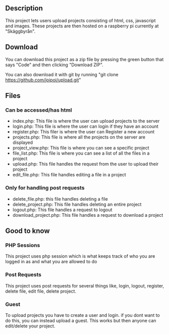 ## Description
This project lets users upload projects consisting of html, css, javascript and images.
These projects are then  hosted on a raspberry pi currently at "Skäggbyrån".
## Download
You can download this project as a zip file by pressing the green button that says "Code" and then clicking "Download ZIP".

You can also download it with git by running "git clone https://github.com/joipoi/upload.git"
## Files

### Can be accessed/has html

- index.php: This file is where the user can upload projects to the server
- login.php: This file is where the user can login if they have an account
- register.php: This filer is where the user can Register a new account
- projects.php: This file is where all the projects on the server are displayed
- project_view.php: This file is where you can see a specific project
- file_list.php: This file is where you can see a list of all the files in a project
- upload.php: This file handles the request from the user to upload their project
- edit_file.php: This file handles editing a file in a project


### Only for handling post requests

- delete_file.php: this file handles deleting a file
- delete_project.php: This file handles deleting an entire project
- logout.php: This file handles a request to logout
- download_project.php: This file handles a request to download a project

## Good to know

### PHP Sessions
This project uses php session which is what keeps track of who you are logged in as and what you are allowed to do

### Post Requests
This project uses post requests for several things like, login, logout, register, delete file, edit file, delete project.

### Guest
To upload projects you have to create a user and login. if you dont want to do this, you can instead
upload a guest. This works but then anyone can edit/delete your project.
